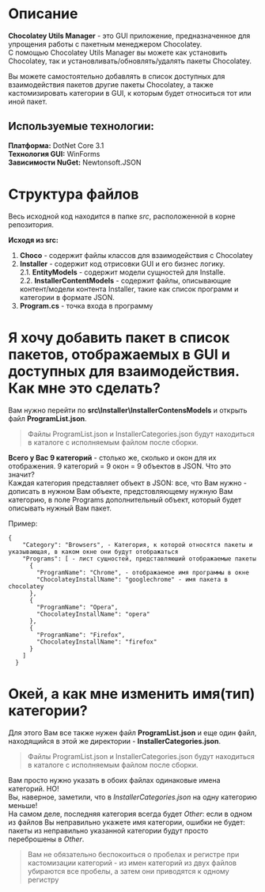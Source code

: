 # Описание
**Chocolatey Utils Manager** - это GUI приложение, предназначенное для упрощения работы с пакетным менеджером Chocolatey.         
С помощью Chocolatey Utils Manager вы можете как установить Chocolatey, так и установливать/обновлять/удалять пакеты Chocolatey.

Вы можете самостоятельно добавлять в список доступных для взаимодействия пакетов другие пакеты Chocolatey, 
а также кастомизировать категории в GUI, к которым будет относиться тот или иной пакет.

## Используемые технологии:    
**Платформа:** DotNet Core 3.1      
**Технология GUI:** WinForms    
**Зависимости NuGet:** Newtonsoft.JSON     

# Структура файлов
Весь исходной код находится в папке *src*, расположенной в корне репозитория.       

**Исходя из src:**     
1. **Choco** - содержит файлы классов для взаимодействия с Chocolatey
2. **Installer** - содержит код отрисовки GUI и его бизнес логику.     
2.1. **EntityModels** - содержит модели сущностей для Installe.     
2.2. **InstallerContentModels** - содержит файлы, описывающие контент/модели контента Installer,
такие как список программ и категории в формате JSON.      
3. **Program.cs** - точка входа в программу 

# Я хочу добавить пакет в список пакетов, отображаемых в GUI и доступных для взаимодействия. Как мне это сделать?
Вам нужно перейти по **src\Installer\InstallerContensModels** и открыть файл **ProgramList.json**.

> Файлы ProgramList.json и InstallerCategories.json будут находиться в каталоге с исполняемым файлом после сборки.

**Всего у Вас 9 категорий** - столько же, сколько и окон для их отображения. 9 категорий = 9 окон = 9 объектов в JSON. Что это значит?        
Каждая категория представляет объект в JSON: все, что Вам нужно - дописать в нужном Вам объекте, предстовляющему нужную Вам категорию, 
в поле Programs дополнительный объект, который будет описывать нужный Вам пакет.

Пример:
```
{
    "Category": "Browsers", - Категория, к которой относятся пакеты и указывающая, в каком окне они будут отображаться 
    "Programs": [ - лист сущностей, представляюший отображаемые пакеты
      {
        "ProgramName": "Chrome", - отображаемое имя программы в окне
        "ChocolateyInstallName": "googlechrome" - имя пакета в chocolatey
      },
      {
        "ProgramName": "Opera",
        "ChocolateyInstallName": "opera"
      },
      {
        "ProgramName": "Firefox",
        "ChocolateyInstallName": "firefox"
      }
    ]
  }
```

# Окей, а как мне изменить имя(тип) категории?
Для этого Вам все также нужен файл **ProgramList.json** и еще один файл, находящийся в этой же директории - **InstallerCategories.json**.

> Файлы ProgramList.json и InstallerCategories.json будут находиться в каталоге с исполняемым файлом после сборки.

Вам просто нужно указать в обоих файлах одинаковые имена категорий. НО!  
Вы, наверное, заметили, что в *InstallerCategories.json* на одну категорию меньше!    
На самом деле, последняя категория всегда будет *Other*: 
если в одном из файлов Вы неправильно укажете имя категории, ошибки не будет: пакеты из неправильно указанной категории будут просто переброшены в *Other*.

> Вам не обязательно беспокоиться о пробелах и регистре при кастомизации категорий - из имен категорий из двух файлов убираются все пробелы, 
а затем они приводятся к одному регистру
